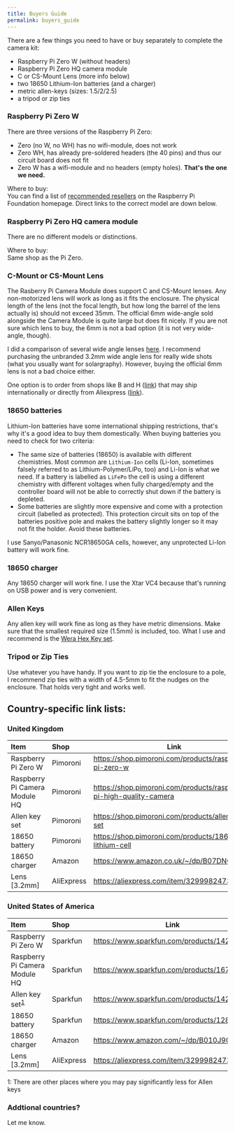 ```yaml
---
title: Buyers Guide
permalink: buyers_guide
---
```


There are a few things you need to have or buy separately to complete the camera kit:

  * Raspberry Pi Zero W (without headers)
  * Raspberry Pi Zero HQ camera module
  * C or CS-Mount Lens (more info below)
  * two 18650 Lithium-Ion batteries (and a charger)
  * metric allen-keys (sizes: 1.5/2/2.5)
  * a tripod or zip ties

### Raspberry Pi Zero W 

There are three versions of the Raspberry Pi Zero:
  * Zero (no W, no WH) has no wifi-module, does not work
  * Zero WH, has already pre-soldered headers (the 40 pins) and thus our circuit board does not fit
  * Zero W has a wifi-module and no headers (empty holes). **That's the one we need.**

Where to buy:  
You can find a list of [recommended resellers](https://www.raspberrypi.org/products/raspberry-pi-zero-w/) on the Raspberry Pi Foundation homepage. Direct links to the correct model are down below.

### Raspberry Pi Zero HQ camera module

There are no different models or distinctions.

Where to buy:  
Same shop as the Pi Zero.

### C-Mount or CS-Mount Lens

The Rasberry Pi Camera Module does support C and CS-Mount lenses. Any non-motorized lens will work as long as it fits the enclosure. The physical length of the lens (not the focal length, but how long the barrel of the lens actually is) should not exceed 35mm. The official 6mm wide-angle sold alongside the Camera Module is quite large but does fit nicely. If you are not sure which lens to buy, the 6mm is not a bad option (it is not very wide-angle, though).

I did a comparison of several wide angle lenses [here](http://volzo.de/posts/raspberry-wide-angle-lenses). I recommend purchasing the unbranded 3.2mm wide angle lens for really wide shots (what you usually want for solargraphy). However, buying the official 6mm lens is not a bad choice either.

One option is to order from shops like B and H ([link](https://www.bhphotovideo.com/c/product/1447550-REG/marshall_electronics_cs_3_2_12mp_12mp_4k_uhd_3_2mm_fixed.html)) that may ship internationally or directly from Aliexpress ([link](https://aliexpress.com/item/32999824737.html?spm=a2g0s.9042311.0.0.6c7e4c4dntGzch)).

### 18650 batteries

Lithium-Ion batteries have some international shipping restrictions, that's why it's a good idea to buy them domestically. When buying batteries you need to check for two criteria:

  * The same size of batteries (18650) is available with different chemistries. Most common are `Lithium-Ion` cells (Li-Ion, sometimes falsely referred to as Lithium-Polymer/LiPo, too) and Li-Ion is what we need. If a battery is labelled as `LiFePo` the cell is using a different chemistry with different voltages when fully charged/empty and the controller board will not be able to correctly shut down if the battery is depleted.
  * Some batteries are slightly more expensive and come with a protection circuit (labelled as protected). This protection circuit sits on top of the batteries positive pole and makes the battery slightly longer so it may not fit the holder. Avoid these batteries.

I use Sanyo/Panasonic NCR18650GA cells, however, any unprotected Li-Ion battery will work fine.

### 18650 charger

Any 18650 charger will work fine. I use the Xtar VC4 because that's running on USB power and is very convenient.

### Allen Keys

Any allen key will work fine as long as they have metric dimensions. Make sure that the smallest required size (1.5mm) is included, too. What I use and recommend is the [Wera Hex Key set](https://www-de.wera.de/en/great-tools/l-keys-in-a-two-component-clip/).

### Tripod or Zip Ties

Use whatever you have handy. If you want to zip tie the enclosure to a pole, I recommend zip ties with a width of 4.5-5mm to fit the nudges on the enclosure. That holds very tight and works well.

## Country-specific link lists:

### United Kingdom

| Item                            | Shop      | Link  |
|:--------------------------------|:----------|-------|
| Raspberry Pi Zero W             | Pimoroni  | <https://shop.pimoroni.com/products/raspberry-pi-zero-w> |
| Raspberry Pi Camera Module HQ   | Pimoroni  | <https://shop.pimoroni.com/products/raspberry-pi-high-quality-camera> |
| Allen key set                   | Pimoroni  | <https://shop.pimoroni.com/products/allen-key-set> |
| 18650 battery                   | Pimoroni  | <https://shop.pimoroni.com/products/18650-lithium-cell> |
| 18650 charger                   | Amazon    | <https://www.amazon.co.uk/~/dp/B07DNG1MSQ/> |
| Lens [3.2mm]                    | AliExpress | <https://aliexpress.com/item/32999824737.html> |


### United States of America

| Item                            | Shop      | Link  |
|:--------------------------------|:----------|-------|
| Raspberry Pi Zero W             | Sparkfun  | <https://www.sparkfun.com/products/14277> |
| Raspberry Pi Camera Module HQ   | Sparkfun  | <https://www.sparkfun.com/products/16760> |
| Allen key set<sup>[1](#myfootnote1)</sup> | Sparkfun  | <https://www.sparkfun.com/products/14223> |
| 18650 battery                   | Sparkfun  | <https://www.sparkfun.com/products/12895> |
| 18650 charger                   | Amazon    | <https://www.amazon.com/~/dp/B010J9GE5G> |
| Lens [3.2mm]                    | AliExpress | <https://aliexpress.com/item/32999824737.html> |

<a name="footnote-pay-less">1</a>: There are other places where you may pay significantly less for Allen keys

### Addtional countries?

Let me know.